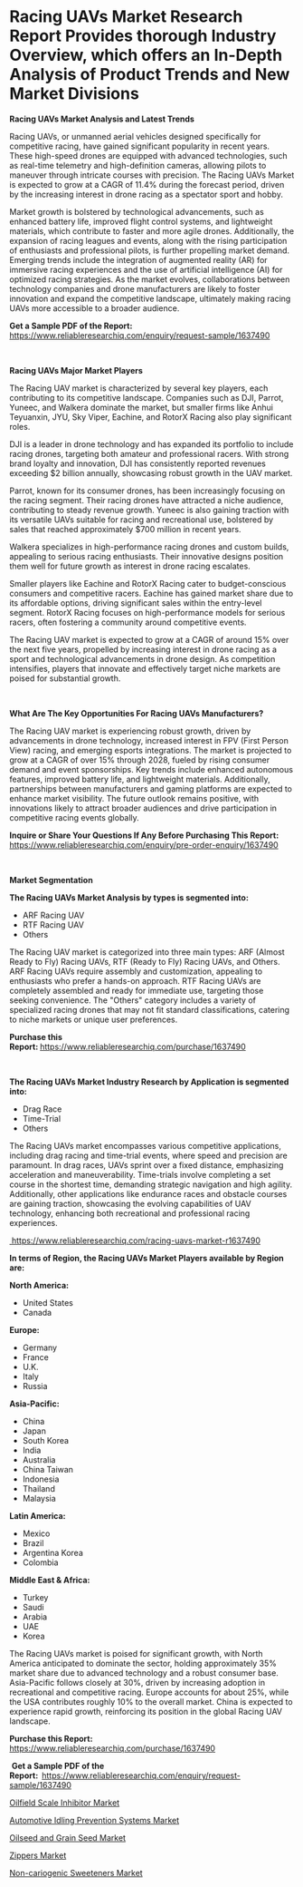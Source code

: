 <p><h1>Racing UAVs Market Research Report Provides thorough Industry Overview, which offers an In-Depth Analysis of Product Trends and New Market Divisions</h1></p><p><strong>Racing UAVs Market Analysis and Latest Trends</strong></p>
<p><p>Racing UAVs, or unmanned aerial vehicles designed specifically for competitive racing, have gained significant popularity in recent years. These high-speed drones are equipped with advanced technologies, such as real-time telemetry and high-definition cameras, allowing pilots to maneuver through intricate courses with precision. The Racing UAVs Market is expected to grow at a CAGR of 11.4% during the forecast period, driven by the increasing interest in drone racing as a spectator sport and hobby.</p><p>Market growth is bolstered by technological advancements, such as enhanced battery life, improved flight control systems, and lightweight materials, which contribute to faster and more agile drones. Additionally, the expansion of racing leagues and events, along with the rising participation of enthusiasts and professional pilots, is further propelling market demand. Emerging trends include the integration of augmented reality (AR) for immersive racing experiences and the use of artificial intelligence (AI) for optimized racing strategies. As the market evolves, collaborations between technology companies and drone manufacturers are likely to foster innovation and expand the competitive landscape, ultimately making racing UAVs more accessible to a broader audience.</p></p>
<p><strong>Get a Sample PDF of the Report:&nbsp;</strong> <a href="https://www.reliableresearchiq.com/enquiry/request-sample/1637490">https://www.reliableresearchiq.com/enquiry/request-sample/1637490</a></p>
<p>&nbsp;</p>
<p><strong>Racing UAVs Major Market Players</strong></p>
<p><p>The Racing UAV market is characterized by several key players, each contributing to its competitive landscape. Companies such as DJI, Parrot, Yuneec, and Walkera dominate the market, but smaller firms like Anhui Teyuanxin, JYU, Sky Viper, Eachine, and RotorX Racing also play significant roles.</p><p>DJI is a leader in drone technology and has expanded its portfolio to include racing drones, targeting both amateur and professional racers. With strong brand loyalty and innovation, DJI has consistently reported revenues exceeding $2 billion annually, showcasing robust growth in the UAV market.</p><p>Parrot, known for its consumer drones, has been increasingly focusing on the racing segment. Their racing drones have attracted a niche audience, contributing to steady revenue growth. Yuneec is also gaining traction with its versatile UAVs suitable for racing and recreational use, bolstered by sales that reached approximately $700 million in recent years.</p><p>Walkera specializes in high-performance racing drones and custom builds, appealing to serious racing enthusiasts. Their innovative designs position them well for future growth as interest in drone racing escalates.</p><p>Smaller players like Eachine and RotorX Racing cater to budget-conscious consumers and competitive racers. Eachine has gained market share due to its affordable options, driving significant sales within the entry-level segment. RotorX Racing focuses on high-performance models for serious racers, often fostering a community around competitive events.</p><p>The Racing UAV market is expected to grow at a CAGR of around 15% over the next five years, propelled by increasing interest in drone racing as a sport and technological advancements in drone design. As competition intensifies, players that innovate and effectively target niche markets are poised for substantial growth.</p></p>
<p>&nbsp;</p>
<p><strong>What Are The Key Opportunities For Racing UAVs Manufacturers?</strong></p>
<p><p>The Racing UAV market is experiencing robust growth, driven by advancements in drone technology, increased interest in FPV (First Person View) racing, and emerging esports integrations. The market is projected to grow at a CAGR of over 15% through 2028, fueled by rising consumer demand and event sponsorships. Key trends include enhanced autonomous features, improved battery life, and lightweight materials. Additionally, partnerships between manufacturers and gaming platforms are expected to enhance market visibility. The future outlook remains positive, with innovations likely to attract broader audiences and drive participation in competitive racing events globally.</p></p>
<p><strong>Inquire or Share Your Questions If Any Before Purchasing This Report:</strong> <a href="https://www.reliableresearchiq.com/enquiry/pre-order-enquiry/1637490">https://www.reliableresearchiq.com/enquiry/pre-order-enquiry/1637490</a></p>
<p>&nbsp;</p>
<p><strong>Market Segmentation</strong></p>
<p><strong>The Racing UAVs Market Analysis by types is segmented into:</strong></p>
<p><ul><li>ARF Racing UAV</li><li>RTF Racing UAV</li><li>Others</li></ul></p>
<p><p>The Racing UAV market is categorized into three main types: ARF (Almost Ready to Fly) Racing UAVs, RTF (Ready to Fly) Racing UAVs, and Others. ARF Racing UAVs require assembly and customization, appealing to enthusiasts who prefer a hands-on approach. RTF Racing UAVs are completely assembled and ready for immediate use, targeting those seeking convenience. The "Others" category includes a variety of specialized racing drones that may not fit standard classifications, catering to niche markets or unique user preferences.</p></p>
<p><strong>Purchase this Report:&nbsp;</strong><a href="https://www.reliableresearchiq.com/purchase/1637490">https://www.reliableresearchiq.com/purchase/1637490</a></p>
<p>&nbsp;</p>
<p><strong>The Racing UAVs Market Industry Research by Application is segmented into:</strong></p>
<p><ul><li>Drag Race</li><li>Time-Trial</li><li>Others</li></ul></p>
<p><p>The Racing UAVs market encompasses various competitive applications, including drag racing and time-trial events, where speed and precision are paramount. In drag races, UAVs sprint over a fixed distance, emphasizing acceleration and maneuverability. Time-trials involve completing a set course in the shortest time, demanding strategic navigation and high agility. Additionally, other applications like endurance races and obstacle courses are gaining traction, showcasing the evolving capabilities of UAV technology, enhancing both recreational and professional racing experiences.</p></p>
<p><a href="https://www.reliableresearchiq.com/racing-uavs-market-r1637490">&nbsp;https://www.reliableresearchiq.com/racing-uavs-market-r1637490</a></p>
<p><strong>In terms of Region, the Racing UAVs Market Players available by Region are:</strong></p>
<p>
    <p> <strong> North America: </strong>
        <ul>
            <li>United States</li>
            <li>Canada</li>
        </ul>
        </p> 
    <p> <strong> Europe: </strong>
        <ul>
            <li>Germany</li>
            <li>France</li>
            <li>U.K.</li>
            <li>Italy</li>
            <li>Russia</li>
        </ul>
        </p> 
    <p> <strong> Asia-Pacific: </strong>
        <ul>
            <li>China</li>
            <li>Japan</li>
            <li>South Korea</li>
            <li>India</li>
            <li>Australia</li>
            <li>China Taiwan</li>
            <li>Indonesia</li>
            <li>Thailand</li>
            <li>Malaysia</li>
        </ul>
        </p> 
    <p> <strong> Latin America: </strong>
        <ul>
            <li>Mexico</li>
            <li>Brazil</li>
            <li>Argentina Korea</li>
            <li>Colombia</li>
        </ul>
        </p> 
    <p> <strong> Middle East & Africa: </strong>
        <ul>
            <li>Turkey</li>
            <li>Saudi</li>
            <li>Arabia</li>
            <li>UAE</li>
            <li>Korea</li>
        </ul>
    </p>
    </p>
<p><p>The Racing UAVs market is poised for significant growth, with North America anticipated to dominate the sector, holding approximately 35% market share due to advanced technology and a robust consumer base. Asia-Pacific follows closely at 30%, driven by increasing adoption in recreational and competitive racing. Europe accounts for about 25%, while the USA contributes roughly 10% to the overall market. China is expected to experience rapid growth, reinforcing its position in the global Racing UAV landscape.</p></p>
<p><strong>Purchase this Report: </strong><a href="https://www.reliableresearchiq.com/purchase/1637490">https://www.reliableresearchiq.com/purchase/1637490</a></p>
<p>&nbsp;<strong>Get a Sample PDF of the Report:&nbsp;&nbsp;</strong><a href="https://www.reliableresearchiq.com/enquiry/request-sample/1637490">https://www.reliableresearchiq.com/enquiry/request-sample/1637490</a></p>
<p><strong></strong></p>
<p><p><a href="https://www.linkedin.com/pulse/global-market-pulse-trends-growth-analysis-oilfield-scale-inhibitor-naj9e?trackingId=FQAnCJCTTZ2CEFMBZUNlTQ%3D%3D">Oilfield Scale Inhibitor Market</a></p><p><a href="https://medium.com/@wywtjeno4/global-automotive-idling-prevention-systems-market-size-is-expected-to-reach-at-a-cagr-of-10-3-89fb2c69437f">Automotive Idling Prevention Systems Market</a></p><p><a href="https://www.linkedin.com/pulse/how-oilseed-grain-seed-market-evolve-growth-analysis-year-qxq2e?trackingId=Ak7IFH6iSyGAdvITlqS5EA%3D%3D">Oilseed and Grain Seed Market</a></p><p><a href="https://issuu.com/reportprime-2/docs/zippers-market-size-2030.pptx_99863729e372d8">Zippers Market</a></p><p><a href="https://medium.com/@wywtjeno4/market-forecast-global-non-cariogenic-sweeteners-trends-and-impact-analysis-2024-2031-by-70b25ee74978">Non-cariogenic Sweeteners Market</a></p></p>